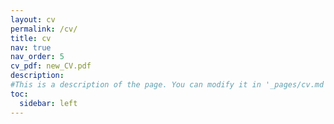 ```yaml
---
layout: cv
permalink: /cv/
title: cv
nav: true
nav_order: 5
cv_pdf: new_CV.pdf
description: 
#This is a description of the page. You can modify it in '_pages/cv.md'. You can also change or remove the top pdf download button.
toc:
  sidebar: left
---
```

